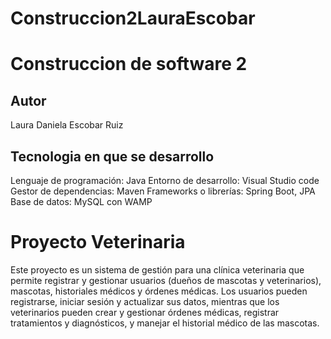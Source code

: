 # Construccion2LauraEscobar

# Construccion de software 2

## Autor
Laura Daniela Escobar Ruiz

## Tecnologia en que se desarrollo
  Lenguaje de programación: Java
  Entorno de desarrollo: Visual Studio code
  Gestor de dependencias: Maven
  Frameworks o librerías: Spring Boot, JPA
  Base de datos: MySQL con WAMP

# Proyecto Veterinaria
  Este proyecto es un sistema de gestión para una clínica veterinaria que permite registrar y gestionar usuarios (dueños de mascotas y veterinarios), mascotas, historiales médicos y órdenes médicas. Los usuarios pueden registrarse, iniciar sesión y actualizar sus datos, mientras que los veterinarios pueden crear y gestionar órdenes médicas, registrar tratamientos y diagnósticos, y manejar el historial médico de las mascotas.
